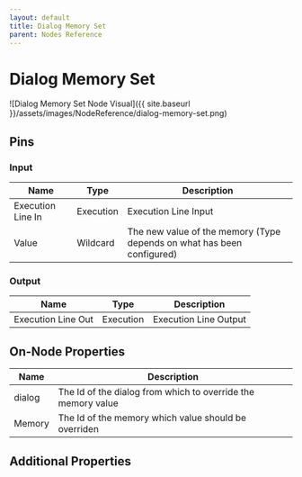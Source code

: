 ```yaml
---
layout: default
title: Dialog Memory Set
parent: Nodes Reference
---
```

# Dialog Memory Set

![Dialog Memory Set Node Visual]({{ site.baseurl }}/assets/images/NodeReference/dialog-memory-set.png)

## Pins

### Input

| Name | Type | Description |
| --- | --- | --- |
| Execution Line In | Execution | Execution Line Input |
| Value | Wildcard | The new value of the memory (Type depends on what has been configured) |

### Output

| Name | Type | Description |
| --- | --- | --- |
| Execution Line Out | Execution | Execution Line Output |

## On-Node Properties

| Name | Description |
| --- | --- |
| dialog | The Id of the dialog from which to override the memory value |
| Memory | The Id of the memory which value should be overriden |

## Additional Properties